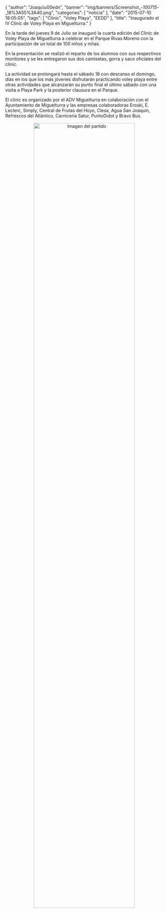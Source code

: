 {
  "author": "Joaqu\u00edn", 
  "banner": "img/banners/Screenshot_-_100715_-_18%3A55%3A40.png", 
  "categories": [
    "noticia"
  ], 
  "date": "2015-07-10 18:05:05", 
  "tags": [
    "Clinic", 
    "Voley Playa", 
    "EEDD"
  ], 
  "title": "Inaugurado el IV Clinic de Voley Playa en Miguelturra."
}

En la tarde del jueves 9 de Julio se inauguró la cuarta edición del Clinic de Voley Playa de Miguelturra a celebrar en el Parque Rivas Moreno con la participación de un total de 100 niños y niñas.

En la presentación se realizó el reparto de los alumnos con sus respectivos monitores y se les entregaron sus dos camisetas, gorra y saco oficiales del clinic.

La actividad se prolongará hasta el sábado 18 con descanso el domingo, días en los que los más jóvenes disfrutarán practicando voley playa entre otras actividades que alcanzarán su punto final el último sábado con una visita a Playa Park y la posterior clausura en el Parque.

El clinic es organizado por el ADV Miguelturra en colaboración con el Ayuntamiento de Miguelturra y las empresas colaboradoras Eroski, E. Leclerc, Simply, Central de Frutas del Hoyo, Clesa, Agua San Joaquín, Refrescos del Atlántico, Carnicería Satur, PuntoDidot y Bravo Bus.

<center>
<a target="_new" href="http://www.advmiguelturra.org/img/banners/Screenshot%20-%20100715%20-%2018%3A55%3A40.png"> 
<img alt="Imagen del partido" width="80%" align="center" src="http://www.advmiguelturra.org/img/banners/Screenshot%20-%20100715%20-%2018%3A55%3A40.png"/> </a> </center>


